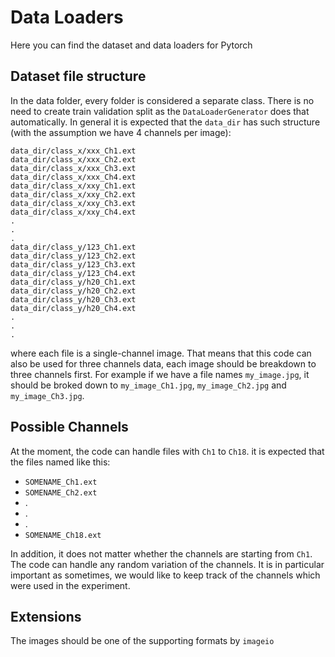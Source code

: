 # Data Loaders

Here you can find the dataset and data loaders for Pytorch

## Dataset file structure

In the data folder, every folder is considered a separate class. There is no need to create train validation split as the `DataLoaderGenerator` does that automatically. In general it is expected that the `data_dir` has such structure (with the assumption we have 4 channels per image):

```
data_dir/class_x/xxx_Ch1.ext
data_dir/class_x/xxx_Ch2.ext
data_dir/class_x/xxx_Ch3.ext
data_dir/class_x/xxx_Ch4.ext
data_dir/class_x/xxy_Ch1.ext
data_dir/class_x/xxy_Ch2.ext
data_dir/class_x/xxy_Ch3.ext
data_dir/class_x/xxy_Ch4.ext
.
.
.
data_dir/class_y/123_Ch1.ext
data_dir/class_y/123_Ch2.ext
data_dir/class_y/123_Ch3.ext
data_dir/class_y/123_Ch4.ext
data_dir/class_y/h20_Ch1.ext
data_dir/class_y/h20_Ch2.ext
data_dir/class_y/h20_Ch3.ext
data_dir/class_y/h20_Ch4.ext
.
.
.
```
where each file is a single-channel image. That means that this code can also be used for three channels data, each image should be breakdown to three channels first. For example if we have a file names `my_image.jpg`, it should be broked down to `my_image_Ch1.jpg`, `my_image_Ch2.jpg` and `my_image_Ch3.jpg`.

## Possible Channels

At the moment, the code can handle files with `Ch1` to `Ch18`. it is expected that the files named like this:

- `SOMENAME_Ch1.ext`
- `SOMENAME_Ch2.ext`
- .
- .
- .
- `SOMENAME_Ch18.ext`

In addition, it does not matter whether the channels are starting from `Ch1`. The code can handle any random variation of the channels. It is in particular important as sometimes, we would like to keep track of the channels which were used in the experiment. 

## Extensions

The images should be one of the supporting formats by `imageio`
